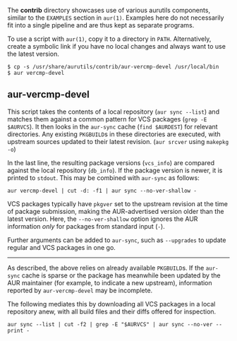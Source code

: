 The __contrib__ directory showcases use of various aurutils
components, similar to the `EXAMPLES` section in `aur(1)`. Examples
here do not necessarily fit into a single pipeline and are thus kept
as separate programs.

To use a script with `aur(1)`, copy it to a directory in
`PATH`. Alternatively, create a symbolic link if you have no local
changes and always want to use the latest version.

```
$ cp -s /usr/share/aurutils/contrib/aur-vercmp-devel /usr/local/bin
$ aur vercmp-devel
```

## aur-vercmp-devel

This script takes the contents of a local repository (`aur sync
--list`) and matches them against a common pattern for VCS packages
(`grep -E $AURVCS`). It then looks in the `aur-sync` cache (`find
$AURDEST`) for relevant directories. Any existing `PKGBUILD`s in these
directories are executed, with upstream sources updated to their
latest revision. (`aur srcver` using `makepkg -o`)

In the last line, the resulting package versions (`vcs_info`) are
compared against the local repository (`db_info`). If the package
version is newer, it is printed to `stdout`. This may be combined with
`aur-sync` as follows:

```
aur vercmp-devel | cut -d: -f1 | aur sync --no-ver-shallow -
```

VCS packages typically have `pkgver` set to the upstream revision at
the time of package submission, making the AUR-advertised version
older than the latest version. Here, the `--no-ver-shallow` option
ignores the AUR information _only_ for packages from standard input
(`-`).

Further arguments can be added to `aur-sync`, such as `--upgrades` to
update regular and VCS packages in one go.

----
As described, the above relies on already available `PKGBUILD`s. If
the `aur-sync` cache is sparse or the package has meanwhile been
updated by the AUR maintainer (for example, to indicate a new
upstream), information reported by `aur-vercmp-devel` may be
incomplete.

The following mediates this by downloading all VCS packages in a local
repository anew, with all build files and their diffs offered for
inspection.

```
aur sync --list | cut -f2 | grep -E "$AURVCS" | aur sync --no-ver --print -
```

[//]: # (The last pipeline will also show any non-VCS dependencies.)
[//]: # (Since the respective PKGBUILDs are not run by aur-srcver,)
[//]: # (they are not of relevance. Use aur-fetch manually?)
